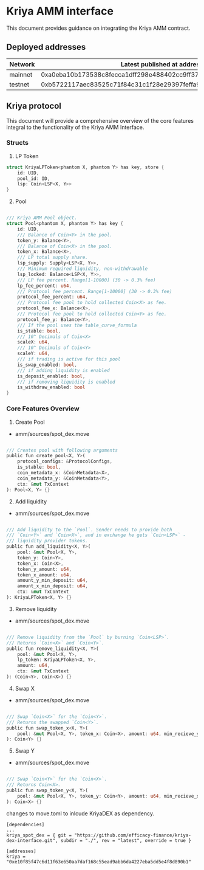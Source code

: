 # Kriya AMM interface

This document provides guidance on integrating the Kriya AMM contract.

## Deployed addresses

| Network | Latest published at address                                        |
| ------- | ------------------------------------------------------------------ |
| mainnet | 0xa0eba10b173538c8fecca1dff298e488402cc9ff374f8a12ca7758eebe830b66 |
| testnet | 0xb5722117aec83525c71f84c31c1f28e29397feffa95c99cce72a150a555a63dd |

## Kriya protocol

This document will provide a comprehensive overview of the core features integral to the functionality of the Kriya AMM Interface.

### Structs

1. LP Token

```rust
struct KriyaLPToken<phantom X, phantom Y> has key, store {
    id: UID,
    pool_id: ID,
    lsp: Coin<LSP<X, Y>>
}

```

2. Pool

```rust

/// Kriya AMM Pool object.
struct Pool<phantom X, phantom Y> has key {
    id: UID,
    /// Balance of Coin<Y> in the pool.
    token_y: Balance<Y>,
    /// Balance of Coin<X> in the pool.
    token_x: Balance<X>,
    /// LP total supply share.
    lsp_supply: Supply<LSP<X, Y>>,
    /// Minimum required liquidity, non-withdrawable
    lsp_locked: Balance<LSP<X, Y>>,
    /// LP fee percent. Range[1-10000] (30 -> 0.3% fee)
    lp_fee_percent: u64,
    /// Protocol fee percent. Range[1-10000] (30 -> 0.3% fee)
    protocol_fee_percent: u64,
    /// Protocol fee pool to hold collected Coin<X> as fee.
    protocol_fee_x: Balance<X>,
    /// Protocol fee pool to hold collected Coin<Y> as fee.
    protocol_fee_y: Balance<Y>,
    /// If the pool uses the table_curve_formula
    is_stable: bool,
    /// 10^ Decimals of Coin<X>
    scaleX: u64,
    /// 10^ Decimals of Coin<Y>
    scaleY: u64,
    /// if trading is active for this pool
    is_swap_enabled: bool,
    /// if adding liquidity is enabled
    is_deposit_enabled: bool,
    /// if removing liquidity is enabled
    is_withdraw_enabled: bool
}

```

### Core Features Overview

1. Create Pool

- amm/sources/spot_dex.move

```rust

/// Creates pool with following arguments
public fun create_pool<X, Y>(
    protocol_configs: &ProtocolConfigs,
    is_stable: bool,
    coin_metadata_x: &CoinMetadata<X>,
    coin_metadata_y: &CoinMetadata<Y>,
    ctx: &mut TxContext
): Pool<X, Y> {}

```

2. Add liquidity

- amm/sources/spot_dex.move

```rust

/// Add liquidity to the `Pool`. Sender needs to provide both
/// `Coin<Y>` and `Coin<X>`, and in exchange he gets `Coin<LSP>` -
/// liquidity provider tokens.
public fun add_liquidity<X, Y>(
    pool: &mut Pool<X, Y>,
    token_y: Coin<Y>,
    token_x: Coin<X>,
    token_y_amount: u64,
    token_x_amount: u64,
    amount_y_min_deposit: u64,
    amount_x_min_deposit: u64,
    ctx: &mut TxContext
): KriyaLPToken<X, Y> {}

```

3. Remove liquidity

- amm/sources/spot_dex.move

```rust

/// Remove liquidity from the `Pool` by burning `Coin<LSP>`.
/// Returns `Coin<X>` and `Coin<Y>`.
public fun remove_liquidity<X, Y>(
    pool: &mut Pool<X, Y>,
    lp_token: KriyaLPToken<X, Y>,
    amount: u64,
    ctx: &mut TxContext
): (Coin<Y>, Coin<X>) {}

```

4. Swap X

- amm/sources/spot_dex.move

```rust

/// Swap `Coin<X>` for the `Coin<Y>`.
/// Returns the swapped `Coin<Y>`.
public fun swap_token_x<X, Y>(
    pool: &mut Pool<X, Y>, token_x: Coin<X>, amount: u64, min_recieve_y: u64, ctx: &mut TxContext
): Coin<Y> {}

```

5. Swap Y

- amm/sources/spot_dex.move

```rust

/// Swap `Coin<Y>` for the `Coin<X>`.
/// Returns Coin<X>.
public fun swap_token_y<X, Y>(
    pool: &mut Pool<X, Y>, token_y: Coin<Y>, amount: u64, min_recieve_x: u64, ctx: &mut TxContext
): Coin<X> {}

```

changes to move.toml to inlcude KriyaDEX as dependency.

```
[dependencies]
...
kriya_spot_dex = { git = "https://github.com/efficacy-finance/kriya-dex-interface.git", subdir = "./", rev = "latest", override = true }

[addresses]
kriya = "0xe10f85f47c6d11f63e650aa7daf168c55ead9abb6da4227eba5dd5e4f8d890b1"
```
